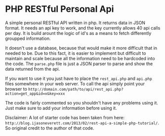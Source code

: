 PHP RESTful Personal Api
============

A simple personal RESTful API written in php. It returns data in JSON format. It needs an api key to work, and the key currently allows 40 api calls per day. It is build arount the logic of id's as a means to fetch differently groupped information. 

It doesn't use a database, because that would make it more difficult that in needed to be. Due to this fact, it is easier to implement but difficult to maintain and scale because all the information need to be hardcoded into the code. The `parse.php` file is just a JSON parser to parse and show the data returned from the api. 

If you want to use it you just have to place the `rest_api.php` and `api.php` files somewhere in your web server. To call the api simply point your browser to `http://domain.com/path/to/api/rest_api.php?action=get_app&id=x&key=xxx`

The code is fairly commented so you shouldn't have any problems using it. Just make sure to add your information before using it.

Disclaimer: A lot of starter code has been taken from here: `http://blog.ijasoneverett.com/2013/02/rest-api-a-simple-php-tutorial/`. So original credit to the author of that code.  

